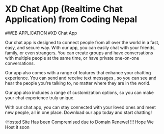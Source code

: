 # XD Chat App (Realtime Chat Application) from Coding Nepal 

#WEB APPLICATION
#XD Chat App 

Our chat app is designed to connect people from all over the world in a fast, easy, and secure way. With our app, you can easily chat with your friends, family, or even strangers. You can create groups and have conversations with multiple people at the same time, or have private one-on-one conversations.

Our app also comes with a range of features that enhance your chatting experience. You can send and receive text messages , so you can see and hear the people you're talking to, no matter where they are in the world.

Our app also includes a range of customization options, so you can make your chat experience truly unique.

With our chat app, you can stay connected with your loved ones and meet new people, all in one place. Download our app today and start chatting!

:Hosted Site Has been Compremised due to Domain Renewel !!! Hope We Host it soon
